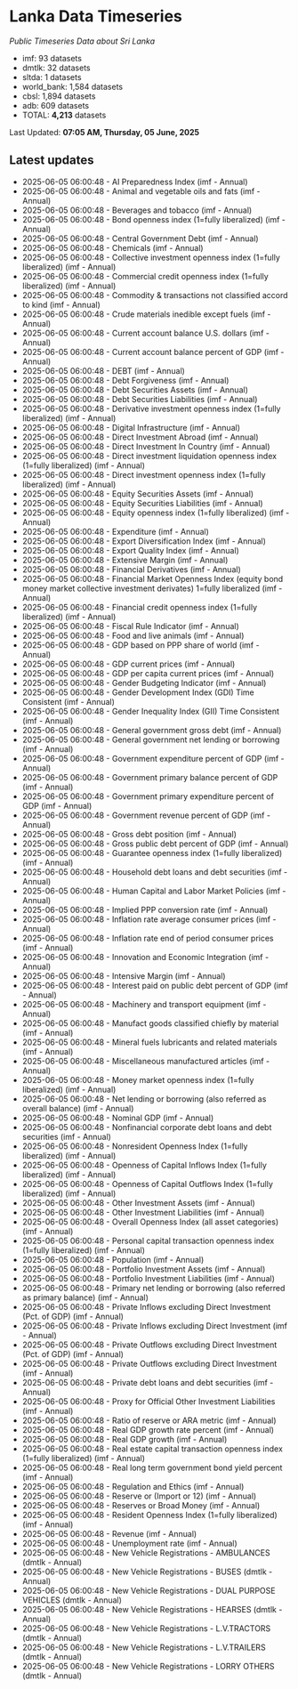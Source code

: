 # Lanka Data Timeseries
*Public Timeseries Data about Sri Lanka*

* imf: 93 datasets
* dmtlk: 32 datasets
* sltda: 1 datasets
* world_bank: 1,584 datasets
* cbsl: 1,894 datasets
* adb: 609 datasets
* TOTAL: **4,213** datasets

Last Updated: **07:05 AM, Thursday, 05 June, 2025**

## Latest updates

* 2025-06-05 06:00:48 - AI Preparedness Index (imf - Annual)
* 2025-06-05 06:00:48 - Animal and vegetable oils and fats (imf - Annual)
* 2025-06-05 06:00:48 - Beverages and tobacco (imf - Annual)
* 2025-06-05 06:00:48 - Bond openness index (1=fully liberalized) (imf - Annual)
* 2025-06-05 06:00:48 - Central Government Debt (imf - Annual)
* 2025-06-05 06:00:48 - Chemicals (imf - Annual)
* 2025-06-05 06:00:48 - Collective investment openness index (1=fully liberalized) (imf - Annual)
* 2025-06-05 06:00:48 - Commercial credit openness index (1=fully liberalized) (imf - Annual)
* 2025-06-05 06:00:48 - Commodity & transactions not classified accord to kind (imf - Annual)
* 2025-06-05 06:00:48 - Crude materials inedible except fuels (imf - Annual)
* 2025-06-05 06:00:48 - Current account balance U.S. dollars (imf - Annual)
* 2025-06-05 06:00:48 - Current account balance percent of GDP (imf - Annual)
* 2025-06-05 06:00:48 - DEBT (imf - Annual)
* 2025-06-05 06:00:48 - Debt Forgiveness (imf - Annual)
* 2025-06-05 06:00:48 - Debt Securities Assets (imf - Annual)
* 2025-06-05 06:00:48 - Debt Securities Liabilities (imf - Annual)
* 2025-06-05 06:00:48 - Derivative investment openness index (1=fully liberalized) (imf - Annual)
* 2025-06-05 06:00:48 - Digital Infrastructure (imf - Annual)
* 2025-06-05 06:00:48 - Direct Investment Abroad (imf - Annual)
* 2025-06-05 06:00:48 - Direct Investment In Country (imf - Annual)
* 2025-06-05 06:00:48 - Direct investment liquidation openness index (1=fully liberalized) (imf - Annual)
* 2025-06-05 06:00:48 - Direct investment openness index (1=fully liberalized) (imf - Annual)
* 2025-06-05 06:00:48 - Equity Securities Assets (imf - Annual)
* 2025-06-05 06:00:48 - Equity Securities Liabilities (imf - Annual)
* 2025-06-05 06:00:48 - Equity openness index (1=fully liberalized) (imf - Annual)
* 2025-06-05 06:00:48 - Expenditure (imf - Annual)
* 2025-06-05 06:00:48 - Export Diversification Index (imf - Annual)
* 2025-06-05 06:00:48 - Export Quality Index (imf - Annual)
* 2025-06-05 06:00:48 - Extensive Margin (imf - Annual)
* 2025-06-05 06:00:48 - Financial Derivatives (imf - Annual)
* 2025-06-05 06:00:48 - Financial Market Openness Index (equity bond money market collective investment derivates) 1=fully liberalized (imf - Annual)
* 2025-06-05 06:00:48 - Financial credit openness index (1=fully liberalized) (imf - Annual)
* 2025-06-05 06:00:48 - Fiscal Rule Indicator (imf - Annual)
* 2025-06-05 06:00:48 - Food and live animals (imf - Annual)
* 2025-06-05 06:00:48 - GDP based on PPP share of world (imf - Annual)
* 2025-06-05 06:00:48 - GDP current prices (imf - Annual)
* 2025-06-05 06:00:48 - GDP per capita current prices (imf - Annual)
* 2025-06-05 06:00:48 - Gender Budgeting Indicator (imf - Annual)
* 2025-06-05 06:00:48 - Gender Development Index (GDI) Time Consistent (imf - Annual)
* 2025-06-05 06:00:48 - Gender Inequality Index (GII) Time Consistent (imf - Annual)
* 2025-06-05 06:00:48 - General government gross debt (imf - Annual)
* 2025-06-05 06:00:48 - General government net lending or borrowing (imf - Annual)
* 2025-06-05 06:00:48 - Government expenditure percent of GDP (imf - Annual)
* 2025-06-05 06:00:48 - Government primary balance percent of GDP (imf - Annual)
* 2025-06-05 06:00:48 - Government primary expenditure percent of GDP (imf - Annual)
* 2025-06-05 06:00:48 - Government revenue percent of GDP (imf - Annual)
* 2025-06-05 06:00:48 - Gross debt position (imf - Annual)
* 2025-06-05 06:00:48 - Gross public debt percent of GDP (imf - Annual)
* 2025-06-05 06:00:48 - Guarantee openness index (1=fully liberalized) (imf - Annual)
* 2025-06-05 06:00:48 - Household debt loans and debt securities (imf - Annual)
* 2025-06-05 06:00:48 - Human Capital and Labor Market Policies (imf - Annual)
* 2025-06-05 06:00:48 - Implied PPP conversion rate (imf - Annual)
* 2025-06-05 06:00:48 - Inflation rate average consumer prices (imf - Annual)
* 2025-06-05 06:00:48 - Inflation rate end of period consumer prices (imf - Annual)
* 2025-06-05 06:00:48 - Innovation and Economic Integration (imf - Annual)
* 2025-06-05 06:00:48 - Intensive Margin (imf - Annual)
* 2025-06-05 06:00:48 - Interest paid on public debt percent of GDP (imf - Annual)
* 2025-06-05 06:00:48 - Machinery and transport equipment (imf - Annual)
* 2025-06-05 06:00:48 - Manufact goods classified chiefly by material (imf - Annual)
* 2025-06-05 06:00:48 - Mineral fuels lubricants and related materials (imf - Annual)
* 2025-06-05 06:00:48 - Miscellaneous manufactured articles (imf - Annual)
* 2025-06-05 06:00:48 - Money market openness index (1=fully liberalized) (imf - Annual)
* 2025-06-05 06:00:48 - Net lending or borrowing (also referred as overall balance) (imf - Annual)
* 2025-06-05 06:00:48 - Nominal GDP (imf - Annual)
* 2025-06-05 06:00:48 - Nonfinancial corporate debt loans and debt securities (imf - Annual)
* 2025-06-05 06:00:48 - Nonresident Openness Index (1=fully liberalized) (imf - Annual)
* 2025-06-05 06:00:48 - Openness of Capital Inflows Index (1=fully liberalized) (imf - Annual)
* 2025-06-05 06:00:48 - Openness of Capital Outflows Index (1=fully liberalized) (imf - Annual)
* 2025-06-05 06:00:48 - Other Investment Assets (imf - Annual)
* 2025-06-05 06:00:48 - Other Investment Liabilities (imf - Annual)
* 2025-06-05 06:00:48 - Overall Openness Index (all asset categories) (imf - Annual)
* 2025-06-05 06:00:48 - Personal capital transaction openness index (1=fully liberalized) (imf - Annual)
* 2025-06-05 06:00:48 - Population (imf - Annual)
* 2025-06-05 06:00:48 - Portfolio Investment Assets (imf - Annual)
* 2025-06-05 06:00:48 - Portfolio Investment Liabilities (imf - Annual)
* 2025-06-05 06:00:48 - Primary net lending or borrowing (also referred as primary balance) (imf - Annual)
* 2025-06-05 06:00:48 - Private Inflows excluding Direct Investment (Pct. of GDP) (imf - Annual)
* 2025-06-05 06:00:48 - Private Inflows excluding Direct Investment (imf - Annual)
* 2025-06-05 06:00:48 - Private Outflows excluding Direct Investment (Pct. of GDP) (imf - Annual)
* 2025-06-05 06:00:48 - Private Outflows excluding Direct Investment (imf - Annual)
* 2025-06-05 06:00:48 - Private debt loans and debt securities (imf - Annual)
* 2025-06-05 06:00:48 - Proxy for Official Other Investment Liabilities (imf - Annual)
* 2025-06-05 06:00:48 - Ratio of reserve or ARA metric (imf - Annual)
* 2025-06-05 06:00:48 - Real GDP growth rate percent (imf - Annual)
* 2025-06-05 06:00:48 - Real GDP growth (imf - Annual)
* 2025-06-05 06:00:48 - Real estate capital transaction openness index (1=fully liberalized) (imf - Annual)
* 2025-06-05 06:00:48 - Real long term government bond yield percent (imf - Annual)
* 2025-06-05 06:00:48 - Regulation and Ethics (imf - Annual)
* 2025-06-05 06:00:48 - Reserve or (Import or 12) (imf - Annual)
* 2025-06-05 06:00:48 - Reserves or Broad Money (imf - Annual)
* 2025-06-05 06:00:48 - Resident Openness Index (1=fully liberalized) (imf - Annual)
* 2025-06-05 06:00:48 - Revenue (imf - Annual)
* 2025-06-05 06:00:48 - Unemployment rate (imf - Annual)
* 2025-06-05 06:00:48 - New Vehicle Registrations - AMBULANCES (dmtlk - Annual)
* 2025-06-05 06:00:48 - New Vehicle Registrations - BUSES (dmtlk - Annual)
* 2025-06-05 06:00:48 - New Vehicle Registrations - DUAL PURPOSE VEHICLES (dmtlk - Annual)
* 2025-06-05 06:00:48 - New Vehicle Registrations - HEARSES (dmtlk - Annual)
* 2025-06-05 06:00:48 - New Vehicle Registrations - L.V.TRACTORS (dmtlk - Annual)
* 2025-06-05 06:00:48 - New Vehicle Registrations - L.V.TRAILERS (dmtlk - Annual)
* 2025-06-05 06:00:48 - New Vehicle Registrations - LORRY OTHERS (dmtlk - Annual)